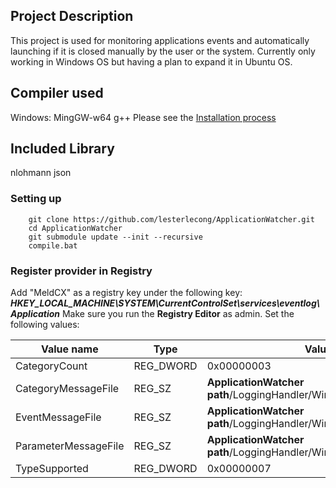 ## Project Description

This project is used for monitoring applications events and automatically launching if it is closed manually by the user or the system.
Currently only working in Windows OS but having a plan to expand it in Ubuntu OS.

## Compiler used

Windows: MingGW-w64 g++
Please see the [Installation process](https://www.msys2.org/)

## Included Library

nlohmann json

### Setting up

```
    git clone https://github.com/lesterlecong/ApplicationWatcher.git
    cd ApplicationWatcher
    git submodule update --init --recursive
    compile.bat
```

### Register provider in Registry

Add "MeldCX" as a registry key under the following key:
**_HKEY_LOCAL_MACHINE\SYSTEM\CurrentControlSet\services\eventlog\Application_**
Make sure you run the **Registry Editor** as admin.
Set the following values:

| Value name           | Type      | Value data                                                             |
| -------------------- | --------- | ---------------------------------------------------------------------- |
| CategoryCount        | REG_DWORD | 0x00000003                                                             |
| CategoryMessageFile  | REG_SZ    | **ApplicationWatcher path**/LoggingHandler/Windows/MeldCX_provider.dll |
| EventMessageFile     | REG_SZ    | **ApplicationWatcher path**/LoggingHandler/Windows/MeldCX_provider.dll |
| ParameterMessageFile | REG_SZ    | **ApplicationWatcher path**/LoggingHandler/Windows/MeldCX_provider.dll |
| TypeSupported        | REG_DWORD | 0x00000007                                                             |

